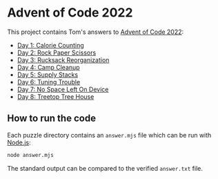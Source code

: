 # Advent of Code 2022

This project contains Tom's answers to [Advent of Code 2022](https://adventofcode.com/):

* [Day 1: Calorie Counting](./Day%201)
* [Day 2: Rock Paper Scissors](./Day%202)
* [Day 3: Rucksack Reorganization](./Day%203)
* [Day 4: Camp Cleanup](./Day%204)
* [Day 5: Supply Stacks](./Day%205)
* [Day 6: Tuning Trouble](./Day%206)
* [Day 7: No Space Left On Device](./Day%207)
* [Day 8: Treetop Tree House](./Day%208)

## How to run the code

Each puzzle directory contains an `answer.mjs` file which can be run with [Node.js](https://nodejs.org/):

```sh
node answer.mjs
```

The standard output can be compared to the verified `answer.txt` file.

